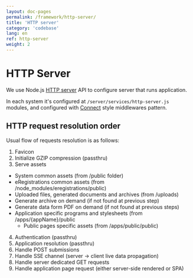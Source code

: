 ```yaml
---
layout: doc-pages
permalink: /framework/http-server/
title: 'HTTP server'
category: 'codebase'
lang: en
ref: http-server
weight: 2
---
```


# HTTP Server

We use Node.js [HTTP server](https://nodejs.org/dist/latest-v7.x/docs/api/http.html#http_class_http_server) API to configure server that runs application.

In each system it's configured at `/server/services/http-server.js` modules, and configured with [Connect](https://github.com/senchalabs/connect#readme) style middlewares pattern.

## HTTP request resolution order

Usual flow of requests resolution is as follows:

1. Favicon
2. Initialize GZIP compression (passthru)
3. Serve assets
  - System common assets (from /public folder)
  - eRegistrations common assets (from /node_modules/eregistrations/public)
  - Uploaded files, generated documents and archives (from /uploads)
  - Generate archive on demand (if not found at previous step)
  - Generate data form PDF on demand (if not found at previous steps)
  - Application specific programs and stylesheets (from /apps/{appName}/public
	- Public pages specific assets (from /apps/public/public)
4. Authentication (passthru)
5. Application resolution (passthru)
6. Handle POST submissions
7. Handle SSE channel (server -> client live data propagation)
8. Handle server dedicated GET requests
9. Handle application page request (either server-side rendered or SPA)

